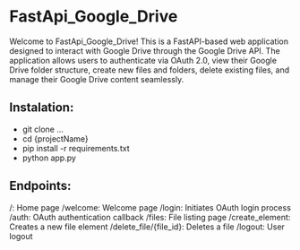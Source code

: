 # FastApi_Google_Drive
Welcome to FastApi_Google_Drive! This is a FastAPI-based web application designed to interact with Google Drive through the Google Drive API. The application allows users to authenticate via OAuth 2.0, view their Google Drive folder structure, create new files and folders, delete existing files, and manage their Google Drive content seamlessly.

## Instalation:
 - git clone ...
 - cd {projectName}
 - pip install -r requirements.txt
 - python app.py

## Endpoints:
/: Home page
/welcome: Welcome page
/login: Initiates OAuth login process
/auth: OAuth authentication callback
/files: File listing page
/create_element: Creates a new file element
/delete_file/{file_id}: Deletes a file
/logout: User logout
